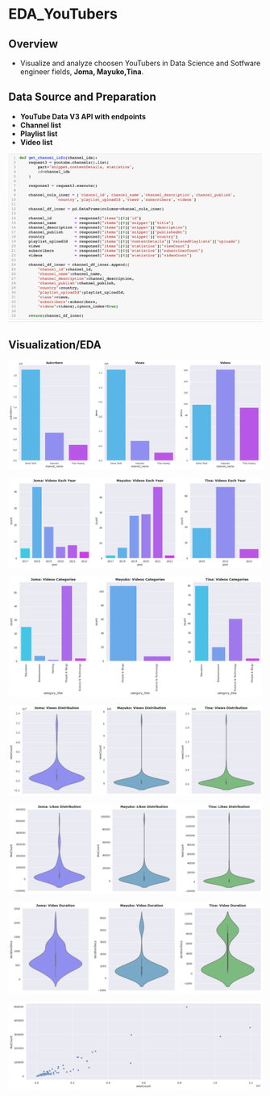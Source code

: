 # EDA_YouTubers

## Overview

* Visualize and analyze choosen YouTubers in Data Science and Sotfware engineer fields, **Joma, Mayuko,Tina**.

## Data Source and Preparation

* **YouTube Data V3 API with endpoints** 
* **Channel list**
* **Playlist list**
* **Video list**

![png](images/channel_list_code.png)

## Visualization/EDA

![png](images/channels_info.png)

![png](images/video_each_year.png)

![png](images/video_categories.png)

![png](images/viewcounts.png)

![png](images/likecounts.png)

![png](images/video_duration.png)

![png](images/view_like_scatter.png)
